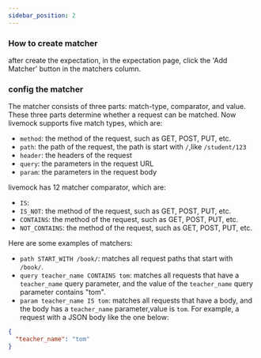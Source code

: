 ```yaml
---
sidebar_position: 2
---
```


### How to create matcher

after create the expectation, in the expectation page, click the 'Add Matcher' button in the matchers column.

### config the matcher

The matcher consists of three parts: match-type, comparator, and value. These three parts determine whether a request can be matched. Now livemock supports five match types, which are:

- `method`: the method of the request, such as GET, POST, PUT, etc.
- `path`: the path of the request, the path is start with `/`,like `/student/123`
- `header`: the headers of the request
- `query`: the parameters in the request URL
- `param`: the parameters in the request body


livemock has 12 matcher comparator, which are:
  - `IS`: 
  - `IS_NOT`: the method of the request, such as GET, POST, PUT, etc.
  - `CONTAINS`: the method of the request, such as GET, POST, PUT, etc.
  - `NOT_CONTAINS`: the method of the request, such as GET, POST, PUT, etc.




Here are some examples of matchers:

- `path START_WITH /book/`: matches all request paths that start with `/book/`.
- `query teacher_name CONTAINS tom`: matches all requests that have a `teacher_name` query parameter, and the value of the `teacher_name` query parameter contains "tom".
- `param teacher_name IS tom`: matches all requests that have a body, and the body has a `teacher_name` parameter,value is `tom`. For example, a request with a JSON body like the one below:

```json
{
  "teacher_name": "tom"
}
```
